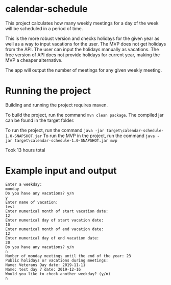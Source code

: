 # calendar-schedule
This project calculates how many weekly meetings for a day of the week will be scheduled in a period of time.

This is the more robust version and checks holidays for the given year as well as a way to input vacations for the user.
The MVP does not get holidays from the API. The user can input the holidays manually as vacations.
The free version of API does not provide holidays for current year, making the MVP a cheaper alternative.

The app will output the number of meetings for any given weekly meeting.

# Running the project

Building and running the project requires maven.

To build the project, run the command `mvn clean package`. The compiled jar can be found in the target folder.

To run the project, run the command `java -jar target\calendar-schedule-1.0-SNAPSHOT.jar`
To run the MVP in the project, run the command `java -jar target\calendar-schedule-1.0-SNAPSHOT.jar mvp`

Took 13 hours total

# Example input and output

```
Enter a weekday:
monday
Do you have any vacations? y/n
y
Enter name of vacation:
test
Enter numerical month of start vacation date:
12
Enter numerical day of start vacation date:
10
Enter numerical month of end vacation date:
12
Enter numerical day of end vacation date:
20
Do you have any vacations? y/n
n
Number of monday meetings until the end of the year: 23
Public holidays or vacations during meetings:
Name: Veterans Day date: 2019-11-11
Name: test day 7 date: 2019-12-16
Would you like to check another weekday? (y/n)
n
```
